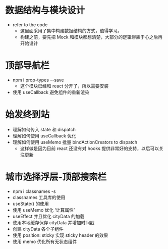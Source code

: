 # 数据结构与模块设计
- refer to the code
  - 这里面采用了集中构建数据结构的方式，值得学习。
  - 构建之前，要先把 Mock 和模块都想清楚，大部分的逻辑聊熟于心之后再开始设计

# 顶部导航栏
- npm i prop-types --save
  - 这个模块已经和 react 分开了，所以需要安装
- 使用 useCallback 避免组件的重新渲染

# 始发终到站
- 理解如何传入 state 和 dispatch
- 理解如何使用 useCallback 优化
- 理解如何使用 useMemo 批量 bindActionCreators to dispatch
  - 这样做是因为目前 react 还没有对 hooks 提供非常好的支持，以后可以关注更新

# 城市选择浮层-顶部搜索栏
- npm i classnames -s
- classnames 工具库的使用
- useState() 的使用
- 使用 useMemo 优化 ‘计算属性’
- useEffect 并且优化 cityData 的加载
- 使用本地缓存保存 cityData 并增加时间戳
- 创建 cityData 各个子组件
- 使用 position: sticky 实现 sticky header 的效果
- 使用 memo 优化所有无状态组件
